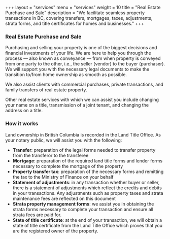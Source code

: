 +++
layout = "services"
menu = "services"
weight = 10
title = "Real Estate Purchase and Sale"
description = "We facilitate seamless property transactions in BC, covering transfers, mortgages, taxes, adjustments, strata forms, and title certificates for homes and businesses."
+++

### Real Estate Purchase and Sale

Purchasing and selling your property is one of the biggest decisions and financial investments of your life.
We are here to help you through the process — also known as conveyance — from when property is
conveyed from one party to the other, i.e., the seller (vendor) to the buyer (purchaser). We will support
you with the necessary legal documents to make the transition to/from home ownership as smooth as
possible.

We also assist clients with commercial purchases, private transactions, and family transfers of real estate
property.

Other real estate services with which we can assist you include changing your name on a title, transmission of a joint
tenant, and changing the address on a title.

### How it works

Land ownership in British Columbia is recorded in the Land Title Office. As your notary public, we will
assist you with the following:

- **Transfer**: preparation of the legal forms needed to transfer property from the transferor to the
  transferee
- **Mortgage**: preparation of the required land title forms and lender forms necessary to complete the
  mortgage of the property
- **Property transfer tax**: preparation of the necessary forms and remitting the tax to the Ministry of
  Finance on your behalf
- **Statement of adjustments**: in any transaction whether buyer or seller, there is a statement of adjustments
  which reflect the credits and debits in your transactions. Any adjustments such as property taxes and
  strata maintenance fees are reflected on this document
- **Strata property management forms**: we assist you in obtaining the strata forms necessary to
  complete your transaction and ensure all strata fees are paid for.
- **State of title certificate**: at the end of your transaction, we will obtain a state of title certificate from
  the Land Title Office which proves that you are the registered owner of the property.
